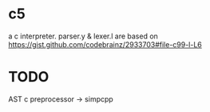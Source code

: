 # c5
a c interpreter. parser.y & lexer.l are based on https://gist.github.com/codebrainz/2933703#file-c99-l-L6

# TODO
AST
c preprocessor -> simpcpp
